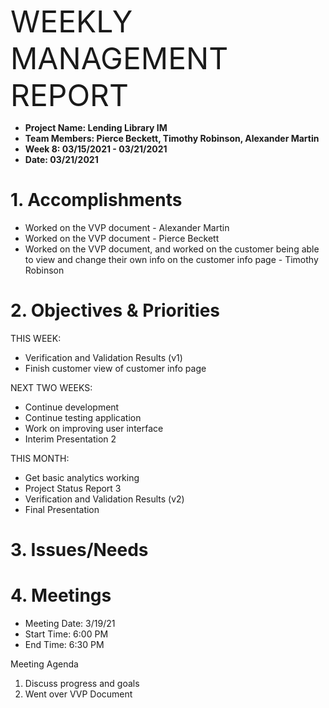 <p><font size=18>WEEKLY MANAGEMENT REPORT</font></p>

+ **Project Name: Lending Library IM**
+ **Team Members: Pierce Beckett, Timothy Robinson, Alexander Martin**
+ **Week 8: 03/15/2021 - 03/21/2021**
+ **Date: 03/21/2021**


# 1. Accomplishments
+ Worked on the VVP document - Alexander Martin
+ Worked on the VVP document - Pierce Beckett
+ Worked on the VVP document, and worked on the customer being able to view and change their own info on the customer info page - Timothy Robinson

# 2. Objectives & Priorities

THIS WEEK:
+ Verification and Validation Results (v1)
+ Finish customer view of customer info page

NEXT TWO WEEKS:
+ Continue development
+ Continue testing application
+ Work on improving user interface
+ Interim Presentation 2

THIS MONTH:
+ Get basic analytics working
+ Project Status Report 3
+ Verification and Validation Results (v2)
+ Final Presentation

# 3. Issues/Needs

# 4. Meetings
+ Meeting Date: 3/19/21
+ Start Time: 6:00 PM
+ End Time: 6:30 PM 

Meeting Agenda
1. Discuss progress and goals
2. Went over VVP Document
